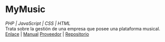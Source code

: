 # MyMusic 
_PHP | JavaScript | CSS | HTML_  
Trata sobre la gestión de una empresa que posee una plataforma musical.  
[Enlace](http://mymusic.42web.io) | [Manual](https://luisvalles92.github.io/Contenedor/MyMusic/MANUAL%20DE%20USUARIO%20-%20LUIS%20VALLES%20PASTOR.pdf) [Proveedor](https://app.infinityfree.net/login) | [Repositorio](https://github.com/LuisValles92/MyMusic)
